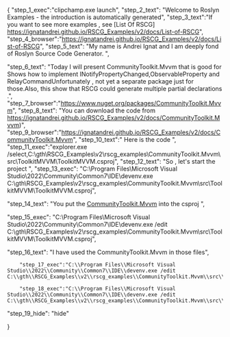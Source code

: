 {
    "step_1_exec":"clipchamp.exe launch",
    "step_2_text": "Welcome to Roslyn Examples - the introduction is automatically generated",
    "step_3_text":"If you want to see more examples , see  [List Of RSCG] https://ignatandrei.github.io/RSCG_Examples/v2/docs/List-of-RSCG",
    "step_4_browser":"https://ignatandrei.github.io/RSCG_Examples/v2/docs/List-of-RSCG",
    "step_5_text": "My name is Andrei Ignat and I am deeply fond of Roslyn Source Code Generator. ",

"step_6_text": "Today I will present CommunityToolkit.Mvvm  that is good for Shows how to implement INotifyPropertyChanged,ObservableProperty and RelayCommandUnfortunately , not yet a separate package just for those.Also, this show that RSCG could generate multiple partial declarations .",
"step_7_browser":"https://www.nuget.org/packages/CommunityToolkit.Mvvm",
"step_8_text": "You can download the code from https://ignatandrei.github.io/RSCG_Examples/v2/docs/CommunityToolkit.Mvvm)",
"step_9_browser":"https://ignatandrei.github.io/RSCG_Examples/v2/docs/CommunityToolkit.Mvvm",
"step_10_text":" Here is the code ",
"step_11_exec":"explorer.exe /select,C:\\gth\\RSCG_Examples\\v2\\rscg_examples\\CommunityToolkit.Mvvm\\src\\ToolkitMVVM\\ToolkitMVVM.csproj",
"step_12_text": "So , let's start the project ",
"step_13_exec": "C:\\Program Files\\Microsoft Visual Studio\\2022\\Community\\Common7\\IDE\\devenv.exe C:\\gth\\RSCG_Examples\\v2\\rscg_examples\\CommunityToolkit.Mvvm\\src\\ToolkitMVVM\\ToolkitMVVM.csproj",

"step_14_text": "You put the  [CommunityToolkit.Mvvm](https://www.nuget.org/packages/CommunityToolkit.Mvvm) into the csproj ",

"step_15_exec": "C:\\Program Files\\Microsoft Visual Studio\\2022\\Community\\Common7\\IDE\\devenv.exe /edit C:\\gth\\RSCG_Examples\\v2\\rscg_examples\\CommunityToolkit.Mvvm\\src\\ToolkitMVVM\\ToolkitMVVM.csproj",

"step_16_text": "I have used the CommunityToolkit.Mvvm in those files",


        "step_17_exec":"C:\\Program Files\\Microsoft Visual Studio\\2022\\Community\\Common7\\IDE\\devenv.exe /edit C:\\gth\\RSCG_Examples\\v2\\rscg_examples\\CommunityToolkit.Mvvm\\src\\ToolkitMVVM\\MyViewModel.cs",
    
        "step_18_exec":"C:\\Program Files\\Microsoft Visual Studio\\2022\\Community\\Common7\\IDE\\devenv.exe /edit C:\\gth\\RSCG_Examples\\v2\\rscg_examples\\CommunityToolkit.Mvvm\\src\\ToolkitMVVM\\Program.cs",
    
"step_19_hide": "hide"


}